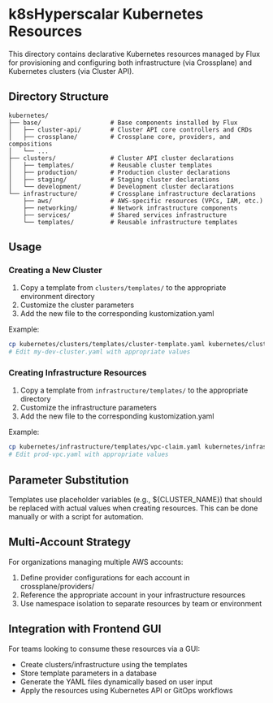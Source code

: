 # k8sHyperscalar Kubernetes Resources

This directory contains declarative Kubernetes resources managed by Flux for provisioning and configuring both infrastructure (via Crossplane) and Kubernetes clusters (via Cluster API).

## Directory Structure

```
kubernetes/
├── base/                   # Base components installed by Flux
│   ├── cluster-api/        # Cluster API core controllers and CRDs
│   ├── crossplane/         # Crossplane core, providers, and compositions
│   └── ...
├── clusters/               # Cluster API cluster declarations
│   ├── templates/          # Reusable cluster templates
│   ├── production/         # Production cluster declarations
│   ├── staging/            # Staging cluster declarations
│   └── development/        # Development cluster declarations
└── infrastructure/         # Crossplane infrastructure declarations
    ├── aws/                # AWS-specific resources (VPCs, IAM, etc.)
    ├── networking/         # Network infrastructure components
    ├── services/           # Shared services infrastructure
    └── templates/          # Reusable infrastructure templates
```

## Usage

### Creating a New Cluster

1. Copy a template from `clusters/templates/` to the appropriate environment directory
2. Customize the cluster parameters
3. Add the new file to the corresponding kustomization.yaml

Example:
```bash
cp kubernetes/clusters/templates/cluster-template.yaml kubernetes/clusters/development/my-dev-cluster.yaml
# Edit my-dev-cluster.yaml with appropriate values
```

### Creating Infrastructure Resources

1. Copy a template from `infrastructure/templates/` to the appropriate directory
2. Customize the infrastructure parameters
3. Add the new file to the corresponding kustomization.yaml

Example:
```bash
cp kubernetes/infrastructure/templates/vpc-claim.yaml kubernetes/infrastructure/aws/vpc/prod-vpc.yaml
# Edit prod-vpc.yaml with appropriate values
```

## Parameter Substitution

Templates use placeholder variables (e.g., ${CLUSTER_NAME}) that should be replaced with actual values when creating resources. This can be done manually or with a script for automation.

## Multi-Account Strategy

For organizations managing multiple AWS accounts:

1. Define provider configurations for each account in crossplane/providers/
2. Reference the appropriate account in your infrastructure resources
3. Use namespace isolation to separate resources by team or environment

## Integration with Frontend GUI

For teams looking to consume these resources via a GUI:
- Create clusters/infrastructure using the templates
- Store template parameters in a database
- Generate the YAML files dynamically based on user input
- Apply the resources using Kubernetes API or GitOps workflows

